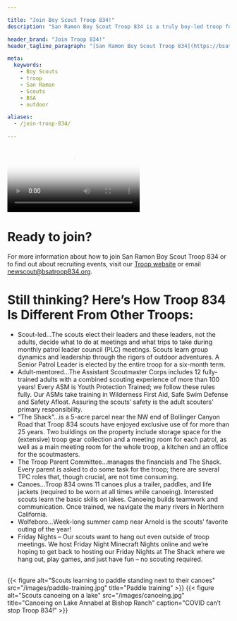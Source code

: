 ```yaml
---

title: "Join Boy Scout Troop 834!"
description: "San Ramon Boy Scout Troop 834 is a truly boy-led troop focused on outdoor activities such as hiking, backpacking, canoeing, and camping.  Come join 'The Shack'!"

header_brand: "Join Troop 834!"
header_tagline_paragraph: "[San Ramon Boy Scout Troop 834](https://bsatroop834.org) is a truly boy-led troop with a focus on outdoor activities such as hiking, backpacking, canoeing, snow skiing and camping. We are one of the few troops in the area that has its own meeting space, affectionately known as “The Shack”, complete with patrol meeting rooms, plenty of storage for troop gear, and lots of outdoor space. Our meetings are held on Tuesday nights. We currently use a combination of outdoor and Zoom meetings to remain COVID-safe and to be supportive of ALL of our families. Please watch this video to get a feel for Troop 834 and then read more below to find out how to join."

meta:
  keywords:
    - Boy Scouts
    - troop
    - San Ramon
    - Scouts
    - BSA
    - outdoor

aliases:
  - /join-troop-834/

---
```


<video alt="Slideshow of pictures from Troop 834 outings and activities"
       controls
       controlslist="nodownload"
       poster="/images/slideshow-thumb.png" >
	<source src="/videos/slideshow.webm" type="video/webm">
	<source src="/videos/slideshow.mp4" type="video/mp4">
	Your browser does not support HTML5 videos.
</video>

# Ready to join?

For more information about how to join San Ramon Boy Scout Troop 834 or to find
out about recruiting events, visit our [Troop website](bsatroop834.org) or
email newscout@bsatroop834.org.

# Still thinking?  Here’s How Troop 834 Is Different From Other Troops:

* Scout-led…The scouts elect their leaders and these leaders, not the adults, decide what to do at meetings and what trips to take during monthly patrol leader council (PLC) meetings.  Scouts learn group dynamics and leadership through the rigors of outdoor adventures.  A Senior Patrol Leader is elected by the entire troop for a six-month term.
* Adult-mentored…The Assistant Scoutmaster Corps includes 12 fully-trained adults with a combined scouting experience of more than 100 years!  Every ASM is Youth Protection Trained; we follow these rules fully.  Our ASMs take training in Wilderness First Aid, Safe Swim Defense and Safety Afloat.  Assuring the scouts’ safety is the adult scouters’ primary responsibility.
* “The Shack”…is a 5-acre parcel near the NW end of Bollinger Canyon Road that Troop 834 scouts have enjoyed exclusive use of for more than 25 years.  Two buildings on the property include storage space for the (extensive) troop gear collection and a meeting room for each patrol, as well as a main meeting room for the whole troop, a kitchen and an office for the scoutmasters.
* The Troop Parent Committee…manages the financials and The Shack.  Every parent is asked to do some task for the troop; there are several TPC roles that, though crucial, are not time consuming.
* Canoes…Troop 834 owns 11 canoes plus a trailer, paddles, and life jackets (required to be worn at all times while canoeing).  Interested scouts learn the basic skills on lakes.  Canoeing builds teamwork and communication.  Once trained, we navigate the many rivers in Northern California.
* Wolfeboro…Week-long summer camp near Arnold is the scouts’ favorite outing of the year!
* Friday Nights – Our scouts want to hang out even outside of troop meetings.  We host Friday Night Minecraft Nights online and we’re hoping to get back to hosting our Friday Nights at The Shack where we hang out, play games, and just have fun – no scouting required.

<style>
#gallery {
	display:flex;
	flex-direction:row;
}
#gallery figure {
	margin: 8px;
	text-align: center;
}
#gallery figcaption {
	margin-top: 0.5em;
}
#gallery figcaption h4 {
	margin-top: 0;
	font-weight: bold;
}
</style>

<br>
<div id="gallery">
{{< figure alt="Scouts learning to paddle standing next to their canoes" src="/images/paddle-training.jpg" title="Paddle training" >}}
{{< figure alt="Scouts canoeing on a lake" src="/images/canoeing.jpg" title="Canoeing on Lake Annabel at Bishop Ranch" caption="COVID can’t stop Troop 834!" >}}
</div>
